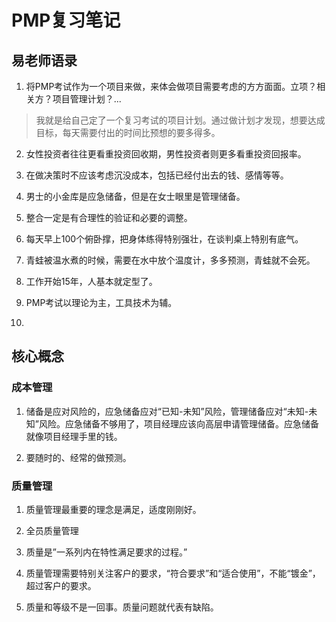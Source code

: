 # PMP复习笔记

## 易老师语录

1. 将PMP考试作为一个项目来做，来体会做项目需要考虑的方方面面。立项？相关方？项目管理计划？...

> 我就是给自己定了一个复习考试的项目计划。通过做计划才发现，想要达成目标，每天需要付出的时间比预想的要多得多。

2. 女性投资者往往更看重投资回收期，男性投资者则更多看重投资回报率。

3. 在做决策时不应该考虑沉没成本，包括已经付出去的钱、感情等等。

4. 男士的小金库是应急储备，但是在女士眼里是管理储备。

5. 整合一定是有合理性的验证和必要的调整。

6. 每天早上100个俯卧撑，把身体练得特别强壮，在谈判桌上特别有底气。

7. 青蛙被温水煮的时候，需要在水中放个温度计，多多预测，青蛙就不会死。

8. 工作开始15年，人基本就定型了。

9. PMP考试以理论为主，工具技术为辅。

10. 

## 核心概念

### 成本管理

1. 储备是应对风险的，应急储备应对“已知-未知”风险，管理储备应对“未知-未知”风险。应急储备不够用了，项目经理应该向高层申请管理储备。应急储备就像项目经理手里的钱。

2. 要随时的、经常的做预测。

### 质量管理

1. 质量管理最重要的理念是满足，适度刚刚好。

2. 全员质量管理

3. 质量是”一系列内在特性满足要求的过程。”

4. 质量管理需要特别关注客户的要求，“符合要求”和“适合使用”，不能“镀金”，超过客户的要求。

5. 质量和等级不是一回事。质量问题就代表有缺陷。



